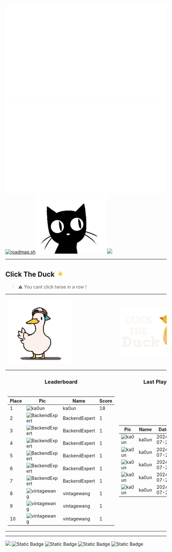 ![](https://raw.githubusercontent.com/ka0un/profilestats/master/generated/overview.svg#gh-dark-mode-only) ![](https://raw.githubusercontent.com/ka0un/profilestats/master/generated/languages.svg#gh-dark-mode-only) 
[![roadmap.sh](https://roadmap.sh/card/wide/644a81e7e27257737498eefa?variant=dark&roadmaps=java%2Cbackend%2Cspring-boot%2Csoftware-design-architecture)](https://roadmap.sh/u/aaa) ![](https://github.com/ka0un/CalC/blob/main/cat.gif?raw=true)
![](https://hit.yhype.me/github/profile?user_id=88395585)

---


## Click The Duck ![](https://github.com/ka0un/ka0un/blob/main/click.gif?raw=true?size=35)   
> ⚠️ You cant click twise in a row !


<table style="width: 100%; border: none;" cellspacing="0" cellpadding="0" border="0">
  
<tr>
  <td>

 [![Click Me](https://github.com/ka0un/ka0un/blob/main/duck.gif?raw=true?size=50)](https://github.com/ka0un/ka0un/issues/new?title=I+clicked+the+duck!&body=click+submit+new+issue+button+to+confirm+the+duck+click)  

  </td>
<td>
  
![title](https://github.com/ka0un/ka0un/blob/main/title.png?raw=true?size=50)

</td>
</tr>

  <th>


### Leaderboard


  </th>
<th>


### Last Played


  </th>
  <tr>
    <td>


<!-- LEADERBOARD_START -->
| Place | Pic | Name | Score |
|-------|-------------|------|-------|
| 1 | ![ka0un](https://github.com/ka0un.png?size=20) | ka0un |  18 |
| 2 | ![BackendExpert](https://github.com/BackendExpert.png?size=20) | BackendExpert |  1 |
| 3 | ![BackendExpert](https://github.com/BackendExpert.png?size=20) | BackendExpert |  1 |
| 4 | ![BackendExpert](https://github.com/BackendExpert.png?size=20) | BackendExpert |  1 |
| 5 | ![BackendExpert](https://github.com/BackendExpert.png?size=20) | BackendExpert |  1 |
| 6 | ![BackendExpert](https://github.com/BackendExpert.png?size=20) | BackendExpert |  1 |
| 7 | ![BackendExpert](https://github.com/BackendExpert.png?size=20) | BackendExpert |  1 |
| 8 | ![vintagewang](https://github.com/vintagewang.png?size=20) | vintagewang |  1 |
| 9 | ![vintagewang](https://github.com/vintagewang.png?size=20) | vintagewang |  1 |
| 10 | ![vintagewang](https://github.com/vintagewang.png?size=20) | vintagewang |  1 |

<!-- LEADERBOARD_END -->


</td>
    <td>

<!-- LAST_START -->
| Pic | Name | Date | Time |
|-------------|------|------|------|
| ![ka0un](https://github.com/ka0un.png?size=20) | ka0un | 2024-07-20 | 07:41:38 |
| ![ka0un](https://github.com/ka0un.png?size=20) | ka0un | 2024-07-20 | 07:37:53 |
| ![ka0un](https://github.com/ka0un.png?size=20) | ka0un | 2024-07-20 | 07:34:20 |
| ![ka0un](https://github.com/ka0un.png?size=20) | ka0un | 2024-07-20 | 06:42:09 |
| ![ka0un](https://github.com/ka0un.png?size=20) | ka0un | 2024-07-20 | 05:58:28 |
<!-- LAST_END -->


</td>
  </tr>
</table>

---

![](https://komarev.com/ghpvc/?username=ka0un) ![Static Badge](https://img.shields.io/badge/Top%20Language-Java-orange) ![Static Badge](https://img.shields.io/badge/Top%20Framework-Spring-green) ![Static Badge](https://img.shields.io/badge/Role-Backend%20Developer-pink) ![Static Badge](https://img.shields.io/badge/Academic%20Status-Undergraduate-yellow)

